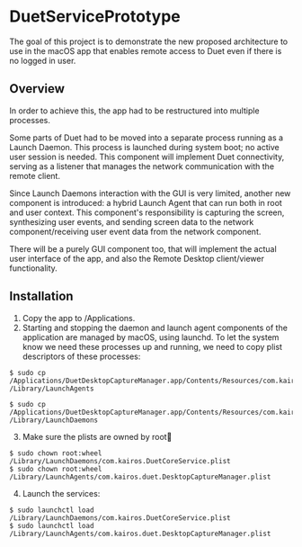 # DuetServicePrototype

The goal of this project is to demonstrate the new proposed architecture to use in the macOS app that enables remote access to Duet even if there is no logged in user. 

## Overview
In order to achieve this, the app had to be restructured into multiple processes.

Some parts of Duet had to be moved into a separate process running as a Launch Daemon. This process is launched during system boot; no active user session is needed. This component will implement Duet connectivity, serving as a listener that manages the network communication with the remote client.

Since Launch Daemons interaction with the GUI is very limited, another new component is introduced: a hybrid Launch Agent that can run both in root and user context. This component's responsibility is capturing the screen, synthesizing user events, and sending screen data to the network component/receiving user event data from the network component.

There will be a purely GUI component too, that will implement the actual user interface of the app, and also the Remote Desktop client/viewer functionality. 

## Installation
1. Copy the app to /Applications.
2. Starting and stopping the daemon and launch agent components of the application are managed by macOS, using launchd. To let the system know we need these processes up and running, we need to copy plist descriptors of these processes:

```
$ sudo cp /Applications/DuetDesktopCaptureManager.app/Contents/Resources/com.kairos.duet.DesktopCaptureManager.plist /Library/LaunchAgents

$ sudo cp /Applications/DuetDesktopCaptureManager.app/Contents/Resources/com.kairos.DuetCoreService.plist /Library/LaunchDaemons
```

3. Make sure the plists are owned by root:wheel:

```
$ sudo chown root:wheel /Library/LaunchDaemons/com.kairos.DuetCoreService.plist 
$ sudo chown root:wheel /Library/LaunchAgents/com.kairos.duet.DesktopCaptureManager.plist

```

4. Launch the services:

```
$ sudo launchctl load /Library/LaunchDaemons/com.kairos.DuetCoreService.plist
$ sudo launchctl load /Library/LaunchAgents/com.kairos.duet.DesktopCaptureManager.plist

```